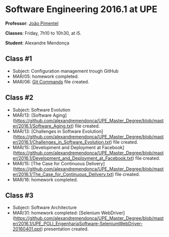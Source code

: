 # Software Engineering 2016.1 at UPE

**Professor**: [João Pimentel](http://www.cin.ufpe.br/~jhcp)

**Classes**: Friday, 7h10 to 10h30, at i5.

**Student**: Alexandre Mendonça

## Class #1
- Subject: Configuration management trough GitHub
- MAR/05: homework completed.
- MAR/06: [Git Commands](https://github.com/alexandremendonca/UPE_Master_Degree/blob/master/2016.1/Git_Commands.txt) file created.

## Class #2
- Subject: Software Evolution
- MAR/13: [Software Aging] (https://github.com/alexandremendonca/UPE_Master_Degree/blob/master/2016.1/Software_Aging.txt) file created.
- MAR/13: [Challenges in Software Evolution] (https://github.com/alexandremendonca/UPE_Master_Degree/blob/master/2016.1/Challenges_in_Software_Evolution.txt) file created.
- MAR/15: [Development and Deployment at Facebook] (https://github.com/alexandremendonca/UPE_Master_Degree/blob/master/2016.1/Development_and_Deployment_at_Facebook.txt) file created.
- MAR/15: [The Case for Continuous Delivery] (https://github.com/alexandremendonca/UPE_Master_Degree/blob/master/2016.1/The_Case_for_Continuous_Delivery.txt) file created.
- MAR/16: homework completed.

## Class #3
- Subject: Software Architecture
- MAR/31: homework completed: [Selenium WebDriver] (https://github.com/alexandremendonca/UPE_Master_Degree/blob/master/2016.1/UPE_POLI_EngenhariaSoftware-SeleniumWebDriver-20160401.ppt) presentation created.